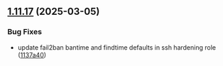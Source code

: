 ## [1.11.17](https://github.com/arpanrec/arpanrec.nebula/compare/1.11.16...1.11.17) (2025-03-05)


### Bug Fixes

* update fail2ban bantime and findtime defaults in ssh hardening role ([1137a40](https://github.com/arpanrec/arpanrec.nebula/commit/1137a40701a1b67f847ada4409c959d3bec5df6b))

